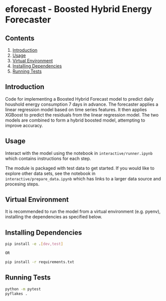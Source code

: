 # eforecast - Boosted Hybrid Energy Forecaster

## Contents

1. [Introduction](#introduction)
2. [Usage](#usage)
3. [Virtual Environment](#virtual-environment)
4. [Installing Dependencies](#installing-dependencies)
5. [Running Tests](#running-tests)

## Introduction

Code for implementing a Boosted Hybrid Forecast model to predict daily houshold energy consumption 7 days in advance.
The forecaster applies a linear regression model based on time series features. 
It then applies XGBoost to predict the residuals from the linear regression model.
The two models are combined to form a hybrid boosted model, attempting to improve accuracy.

## Usage

Interact with the model using the notebook in `interactive/runner.ipynb` which contains instructions for each step.

The module is packaged with test data to get started. If you would like to explore other data sets, see
the notebook in `interactive/prepare_data.ipynb` which has links to a larger data source and procesing steps.

## Virtual Environment

It is recommended to run the model from a virtual environment (e.g. pyenv), installing the dependencies as specified below.

## Installing Dependencies

```bash
pip install -e .[dev,test]

OR

pip install -r requirements.txt
```

## Running Tests

```bash
python -m pytest
pyflakes .
```

